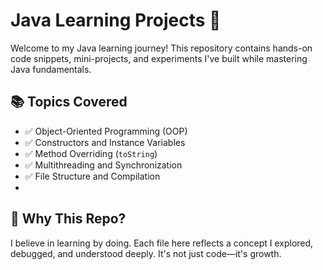# Java Learning Projects 🚀

Welcome to my Java learning journey! This repository contains hands-on code snippets, mini-projects, and experiments I've built while mastering Java fundamentals.

## 📚 Topics Covered
- ✅ Object-Oriented Programming (OOP)
- ✅ Constructors and Instance Variables
- ✅ Method Overriding (`toString`)
- ✅ Multithreading and Synchronization
- ✅ File Structure and Compilation
- 

## 🧠 Why This Repo?
I believe in learning by doing. Each file here reflects a concept I explored, debugged, and understood deeply. It's not just code—it's growth.

